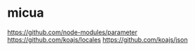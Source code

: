 # micua


https://github.com/node-modules/parameter
https://github.com/koajs/locales
https://github.com/koajs/json
